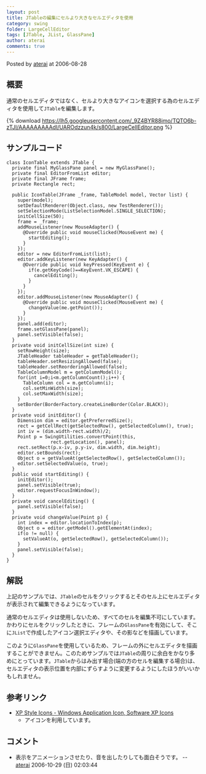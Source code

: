 ```yaml
---
layout: post
title: JTableの編集にセルより大きなセルエディタを使用
category: swing
folder: LargeCellEditor
tags: [JTable, JList, GlassPane]
author: aterai
comments: true
---
```


Posted by [aterai](http://terai.xrea.jp/aterai.html) at 2006-08-28

## 概要
通常のセルエディタではなく、セルより大きなアイコンを選択する為のセルエディタを使用して`JTable`を編集します。

{% download https://lh5.googleusercontent.com/_9Z4BYR88imo/TQTO6b-zTJI/AAAAAAAAAdI/UAROdzzun4k/s800/LargeCellEditor.png %}

## サンプルコード
<pre class="prettyprint"><code>class IconTable extends JTable {
  private final MyGlassPane panel = new MyGlassPane();
  private final EditorFromList editor;
  private final JFrame frame;
  private Rectangle rect;

  public IconTable(JFrame _frame, TableModel model, Vector list) {
    super(model);
    setDefaultRenderer(Object.class, new TestRenderer());
    setSelectionMode(ListSelectionModel.SINGLE_SELECTION);
    initCellSize(50);
    frame = _frame;
    addMouseListener(new MouseAdapter() {
      @Override public void mouseClicked(MouseEvent me) {
        startEditing();
      }
    });
    editor = new EditorFromList(list);
    editor.addKeyListener(new KeyAdapter() {
      @Override public void keyPressed(KeyEvent e) {
        if(e.getKeyCode()==KeyEvent.VK_ESCAPE) {
          cancelEditing();
        }
      }
    });
    editor.addMouseListener(new MouseAdapter() {
      @Override public void mouseClicked(MouseEvent me) {
        changeValue(me.getPoint());
      }
    });
    panel.add(editor);
    frame.setGlassPane(panel);
    panel.setVisible(false);
  }
  private void initCellSize(int size) {
    setRowHeight(size);
    JTableHeader tableHeader = getTableHeader();
    tableHeader.setResizingAllowed(false);
    tableHeader.setReorderingAllowed(false);
    TableColumnModel m = getColumnModel();
    for(int i=0;i&lt;m.getColumnCount();i++) {
      TableColumn col = m.getColumn(i);
      col.setMinWidth(size);
      col.setMaxWidth(size);
    }
    setBorder(BorderFactory.createLineBorder(Color.BLACK));
  }
  private void initEditor() {
    Dimension dim = editor.getPreferredSize();
    rect = getCellRect(getSelectedRow(), getSelectedColumn(), true);
    int iv = (dim.width-rect.width)/2;
    Point p = SwingUtilities.convertPoint(this,
                rect.getLocation(), panel);
    rect.setRect(p.x-iv, p.y-iv, dim.width, dim.height);
    editor.setBounds(rect);
    Object o = getValueAt(getSelectedRow(), getSelectedColumn());
    editor.setSelectedValue(o, true);
  }
  public void startEditing() {
    initEditor();
    panel.setVisible(true);
    editor.requestFocusInWindow();
  }
  private void cancelEditing() {
    panel.setVisible(false);
  }
  private void changeValue(Point p) {
    int index = editor.locationToIndex(p);
    Object o = editor.getModel().getElementAt(index);
    if(o != null) {
      setValueAt(o, getSelectedRow(), getSelectedColumn());
    }
    panel.setVisible(false);
  }
}
</code></pre>

## 解説
上記のサンプルでは、`JTable`のセルをクリックするとそのセル上にセルエディタが表示されて編集できるようになっています。

通常のセルエディタは使用しないため、すべてのセルを編集不可にしています。かわりにセルをクリックしたときに、フレームの`GlassPane`を有効にして、そこに`JList`で作成したアイコン選択エディタや、その影などを描画しています。

このように`GlassPane`を使用しているため、フレームの外にセルエディタを描画することができません。このためサンプルでは`JTable`の周りに余白をかなり多めにとっています。`JTable`からはみ出す場合(端の方のセルを編集する場合)は、セルエディタの表示位置を内部にずらすように変更するようにしたほうがいいかもしれません。

## 参考リンク
- [XP Style Icons - Windows Application Icon, Software XP Icons](http://www.icongalore.com/)
    - アイコンを利用しています。

<!-- dummy comment line for breaking list -->

## コメント
- 表示をアニメーションさせたり、音を出したりしても面白そうです。 -- [aterai](http://terai.xrea.jp/aterai.html) 2006-10-29 (日) 02:03:44

<!-- dummy comment line for breaking list -->

